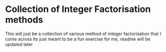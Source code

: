 # Collection of Integer Factorisation methods
This will just be a collection of various method of integer factorisation that I come across
Its just meant to be a fun exercise for me, readme will be updated later

